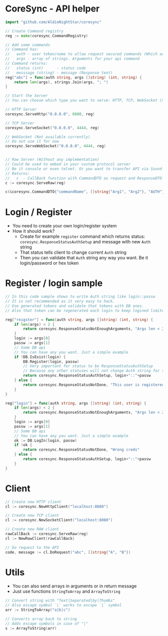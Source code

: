 # CoreSync - API helper

```go
import "github.com/AldieNightStar/coresync"

// Create Command registry
reg := make(coresync.CommandRegistry)

// Add some commands
// Command has:
//   auth - user token/name to allow request secured commands (Which are not allowed for non-login users)
//   args - array of strings. Arguments for your api command
// Command returns:
//   status (int)      - status code
//   messsage (string) - message (Response text)
reg["abc"] = func(auth string, args []string) (int, string) {
    return len(args), strings.Join(args, "; ")
}

// Start the Server
// You can choose which type you want to serve: HTTP, TCP, WebSocket (Soon), Custom

// HTTP Server
coresync.ServeHttp("0.0.0.0", 8080, reg)

// TCP Server
coresync.ServeSocket("0.0.0.0", 4444, reg)

// WebSocket (Not available currently)
// Do not use it for now
coresync.ServeWebSocket("0.0.0.0", 4444, reg)


// Raw Server (Without any implementation)
// Could be used to embed in your custom protocol server
// Be it console or even telnet. Or you want to transfer API via Sound :D
// Returns:
//   c  - CallBack function with CommandDTO as request and ResponseDTO as a response
c := coresync.ServeRaw(reg)

c(&coresync.CommandDTO{"commandName", []string{"Arg1", "Arg2"}, "AUTH"})
```

# Login / Register

* You need to create your own login/register system
* How it should work?
    * Create for example `register` command which returns status: `coresync.ResponseStatusAuthSetup` and message with new `Auth` string
    * That status tells client to change current `Auth` string
    * Then you can validate that `Auth` string any way you want. Be it login/password or hex token

# Register / login sample
```go
// In this code sample shows to write Auth string like login::passw
// It is not recommended as it very easy to hack.
// Use generated tokens and validate that tokens with DB ones.
// Also that token can be regenerated each login to keep logined limited range of devices

reg["reigster"] = func(auth string, args []string) (int, string) {
    if len(args) < 2 {
        return coresync.ResponseStatusNotEnoughArguments, "Args len < 2"
    }
    login := args[0]
    passw := args[1]
    // Some DB api
    // You can have any you want. Just a simple example
    if !DB.IsExist(login) {
        DB.Register(login, passw)
        // Very important for status to be ResponseStatusAuthSetup
        // Because any other statuses will not change Auth string for the client
        return coresync.ResponseStatusAuthSetup, login+"::"+passw
    } else {
        return coresync.ResponseStatusNotDone, "This user is registered"
    }
}

reg["login"] = func(auth string, args []string) (int, string) {
    if len(args) < 2 {
        return coresync.ResponseStatusNotEnoughArguments, "Args len < 2"
    }
    login := args[0]
    passw := args[1]
    // Some DB api
    // You can have any you want. Just a simple example
    ok := DB.LogIn(login, passw)
    if !ok {
        return coresync.ResponseStatusNotDone, "Wrong creds"
    } else {
        return coresync.ResponseStatusAuthSetup, login+"::"+passw
    }
}
```

# Client
```go
// Create new HTTP client
cl := coresync.NewHttpClient("localhost:8080")

// Create new TCP client
cl := coresync.NewSocketClient("localhost:8080")

// Create new RAW client
rawCallBack := coresync.ServeRaw(reg)
cl := NewRawClient(rawCallBack)

// Do request to the API
code, message := cl.DoRequest("abc", []string{"A", "B"})
```

# Utils
* You can also send arrays in arguments or in return message
* Just use functions `StringToArray` and `ArrayToString`
```go
// Convert string with "Text|Separated|by|Thumbs"
// Also escape symbol `\` works to escape `|` symbol
arr := StringToArray("a|b|c")

// Converts array back to string
// Adds escape symbols in case of "|"
s := ArrayToString(arr)
```